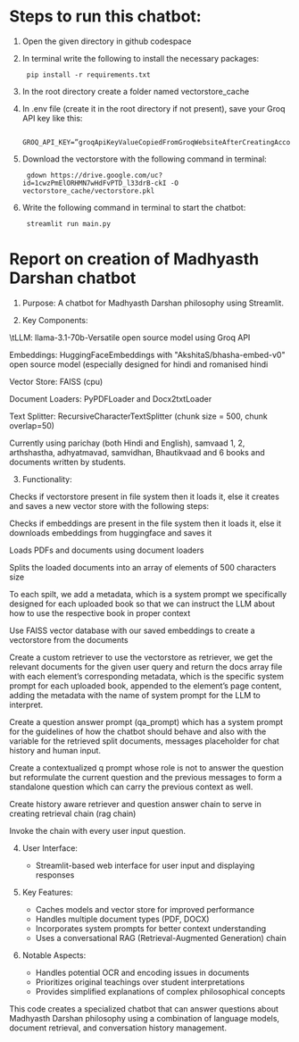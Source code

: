 # Steps to run this chatbot:
1. Open the given directory in github codespace
2. In terminal write the following to install the necessary packages:
 
        pip install -r requirements.txt
3. In the root directory create a folder named vectorstore_cache
4. In .env file (create it in the root directory if not present), save your Groq API key like this:
   
        GROQ_API_KEY=”groqApiKeyValueCopiedFromGroqWebsiteAfterCreatingAccount”
5. Download the vectorstore with the following command in terminal:
 
        gdown https://drive.google.com/uc?id=1cwzPmElORHMN7wHdFvPTD_l33drB-ckI -O vectorstore_cache/vectorstore.pkl
6. Write the following command in terminal to start the chatbot:
 
        streamlit run main.py


# Report on creation of Madhyasth Darshan chatbot

1. Purpose: A chatbot for Madhyasth Darshan philosophy using Streamlit.

2. Key Components:

\tLLM: llama-3.1-70b-Versatile open source model using Groq API

Embeddings: HuggingFaceEmbeddings with "AkshitaS/bhasha-embed-v0" open source model (especially designed for hindi and romanised hindi

Vector Store: FAISS (cpu)

Document Loaders: PyPDFLoader and Docx2txtLoader

Text Splitter: RecursiveCharacterTextSplitter (chunk size = 500, chunk overlap=50)

Currently using parichay (both Hindi and English), samvaad 1, 2, arthshastha, adhyatmavad, samvidhan, Bhautikvaad and 6 books and documents written by students.

3. Functionality:
   
 Checks if vectorstore present in file system then it loads it, else it creates and saves a new vector store with the following steps:
 
 Checks if embeddings are present in the file system then it loads it, else  it downloads embeddings from huggingface and saves it
 
 Loads PDFs and documents using document loaders
 
 Splits the loaded documents into an array of elements of 500 characters size
 
 To each spilt, we add a metadata, which is a system prompt we specifically designed for each uploaded book so that we can instruct the LLM about how to use the respective book in proper context
 
 Use FAISS vector database with our saved embeddings to create a vectorstore from the documents
 
 Create a custom retriever to use the vectorstore as retriever, we get the relevant documents for the given user query and return the docs array file with each element’s corresponding metadata, which is the specific system prompt for each uploaded book, appended to the element’s page content, adding the metadata with the name of system prompt for the LLM to interpret.
 
 Create a question answer prompt (qa_prompt) which has a system prompt for the guidelines of how the chatbot should behave and also with the <context> variable for the retrieved split documents, messages placeholder for chat history and human input.
 
 Create a contextualized q prompt whose role is not to answer the question but reformulate the current question and the previous messages to form a standalone question which can carry the previous context as well.
 
 Create history aware retriever and question answer chain to serve in creating retrieval chain (rag chain)
 
 Invoke the chain with every user input question.
 
4. User Interface:
   - Streamlit-based web interface for user input and displaying responses

5. Key Features:
   - Caches models and vector store for improved performance
   - Handles multiple document types (PDF, DOCX)
   - Incorporates system prompts for better context understanding
   - Uses a conversational RAG (Retrieval-Augmented Generation) chain

6. Notable Aspects:
   - Handles potential OCR and encoding issues in documents
   - Prioritizes original teachings over student interpretations
   - Provides simplified explanations of complex philosophical concepts

This code creates a specialized chatbot that can answer questions about Madhyasth Darshan philosophy using a combination of language models, document retrieval, and conversation history management.


